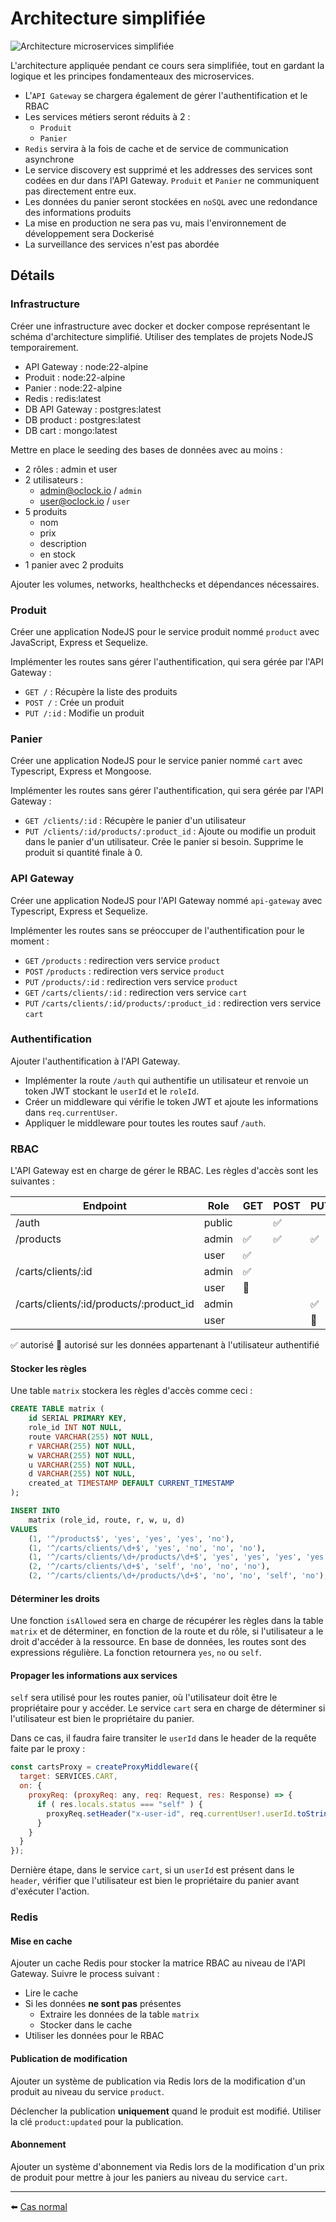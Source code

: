# Architecture simplifiée

![Architecture microservices simplifiée](./µservices-simplified.drawio.png)

L'architecture appliquée pendant ce cours sera simplifiée, tout en gardant la logique et les principes fondamenteaux des microservices.

- L'`API Gateway` se chargera également de gérer l'authentification et le RBAC
- Les services métiers seront réduits à 2 :
  - `Produit`
  - `Panier`
- `Redis` servira à la fois de cache et de service de communication asynchrone
- Le service discovery est supprimé et les addresses des services sont codées en dur dans l'API Gateway. `Produit` et `Panier` ne communiquent pas directement entre eux.
- Les données du panier seront stockées en `noSQL` avec une redondance des informations produits
- La mise en production ne sera pas vu, mais l'environnement de développement sera Dockerisé
- La surveillance des services n'est pas abordée

## Détails

### Infrastructure

Créer une infrastructure avec docker et docker compose représentant le schéma d'architecture simplifié. Utiliser des templates de projets NodeJS temporairement.

- API Gateway : node:22-alpine
- Produit : node:22-alpine
- Panier : node:22-alpine
- Redis : redis:latest
- DB API Gateway : postgres:latest
- DB product : postgres:latest
- DB cart : mongo:latest

Mettre en place le seeding des bases de données avec au moins :

- 2 rôles : admin et user
- 2 utilisateurs :
  - <admin@oclock.io> / `admin`
  - <user@oclock.io> / `user`
- 5 produits
  - nom
  - prix
  - description
  - en stock
- 1 panier avec 2 produits

Ajouter les volumes, networks, healthchecks et dépendances nécessaires.

### Produit

Créer une application NodeJS pour le service produit nommé `product` avec JavaScript, Express et Sequelize.

Implémenter les routes sans gérer l'authentification, qui sera gérée par l'API Gateway :

- `GET /` : Récupère la liste des produits
- `POST /` : Crée un produit
- `PUT /:id` : Modifie un produit

### Panier

Créer une application NodeJS pour le service panier nommé `cart` avec Typescript, Express et Mongoose.

Implémenter les routes sans gérer l'authentification, qui sera gérée par l'API Gateway :

- `GET /clients/:id` : Récupère le panier d'un utilisateur
- `PUT /clients/:id/products/:product_id` : Ajoute ou modifie un produit dans le panier d'un utilisateur. Crée le panier si besoin. Supprime le produit si quantité finale à 0.

### API Gateway

Créer une application NodeJS pour l'API Gateway nommé `api-gateway` avec Typescript, Express et Sequelize.

Implémenter les routes sans se préoccuper de l'authentification pour le moment :

- `GET` `/products` : redirection vers service `product`
- `POST` `/products` : redirection vers service `product`
- `PUT` `/products/:id` : redirection vers service `product`
- `GET` `/carts/clients/:id` : redirection vers service `cart`
- `PUT` `/carts/clients/:id/products/:product_id` : redirection vers service `cart`

### Authentification

Ajouter l'authentification à l'API Gateway.

- Implémenter la route `/auth` qui authentifie un utilisateur et renvoie un token JWT stockant le `userId` et le `roleId`.
- Créer un middleware qui vérifie le token JWT et ajoute les informations dans `req.currentUser`.
- Appliquer le middleware pour toutes les routes sauf `/auth`.

### RBAC

L'API Gateway est en charge de gérer le RBAC. Les règles d'accès sont les suivantes :

| Endpoint | Role | GET | POST | PUT | DELETE |
|----------|------|-----|------|-----|--------|
| /auth | public | | ✅ | | |
| /products | admin | ✅ | ✅ | ✅ | |
|  | user | ✅ | | | |
| /carts/clients/:id | admin | ✅ | | | |
|  | user | 👤 | | | |
| /carts/clients/:id/products/:product_id | admin | | | ✅ | |
|  | user | | | 👤 | |

✅ autorisé 👤 autorisé sur les données appartenant à l'utilisateur authentifié

#### Stocker les règles

Une table `matrix` stockera les règles d'accès comme ceci :

```sql
CREATE TABLE matrix (
    id SERIAL PRIMARY KEY,
    role_id INT NOT NULL,
    route VARCHAR(255) NOT NULL,
    r VARCHAR(255) NOT NULL,
    w VARCHAR(255) NOT NULL,
    u VARCHAR(255) NOT NULL,
    d VARCHAR(255) NOT NULL,
    created_at TIMESTAMP DEFAULT CURRENT_TIMESTAMP
);

INSERT INTO 
    matrix (role_id, route, r, w, u, d) 
VALUES 
    (1, '^/products$', 'yes', 'yes', 'yes', 'no'),
    (1, '^/carts/clients/\d+$', 'yes', 'no', 'no', 'no'),
    (1, '^/carts/clients/\d+/products/\d+$', 'yes', 'yes', 'yes', 'yes'),
    (2, '^/carts/clients/\d+$', 'self', 'no', 'no', 'no'),
    (2, '^/carts/clients/\d+/products/\d+$', 'no', 'no', 'self', 'no');
```

#### Déterminer les droits

Une fonction `isAllowed` sera en charge de récupérer les règles dans la table `matrix` et de déterminer, en fonction de la route et du rôle, si l'utilisateur a le droit d'accéder à la ressource. En base de données, les routes sont des expressions régulière. La fonction retournera `yes`, `no` ou `self`.

#### Propager les informations aux services

`self` sera utilisé pour les routes panier, où l'utilisateur doit être le propriétaire pour y accéder. Le service `cart` sera en charge de déterminer si l'utilisateur est bien le propriétaire du panier.

Dans ce cas, il faudra faire transiter le `userId` dans le header de la requête faite par le proxy :

```js
const cartsProxy = createProxyMiddleware({
  target: SERVICES.CART,
  on: {
    proxyReq: (proxyReq: any, req: Request, res: Response) => {
      if ( res.locals.status === "self" ) {
        proxyReq.setHeader("x-user-id", req.currentUser!.userId.toString());
      }
    }
  }
});
```

Dernière étape, dans le service `cart`, si un `userId` est présent dans le `header`, vérifier que l'utilisateur est bien le propriétaire du panier avant d'exécuter l'action.

### Redis

#### Mise en cache

Ajouter un cache Redis pour stocker la matrice RBAC au niveau de l'API Gateway. Suivre le process suivant :

- Lire le cache
- Si les données **ne sont pas** présentes
  - Extraire les données de la table `matrix`
  - Stocker dans le cache
- Utiliser les données pour le RBAC

#### Publication de modification

Ajouter un système de publication via Redis lors de la modification d'un produit au niveau du service `product`.

Déclencher la publication **uniquement** quand le produit est modifié. Utiliser la clé `product:updated` pour la publication.

#### Abonnement

Ajouter un système d'abonnement via Redis lors de la modification d'un prix de produit pour mettre à jour les paniers au niveau du service `cart`.

---

⬅️ [Cas normal](./cas-normal.md)
